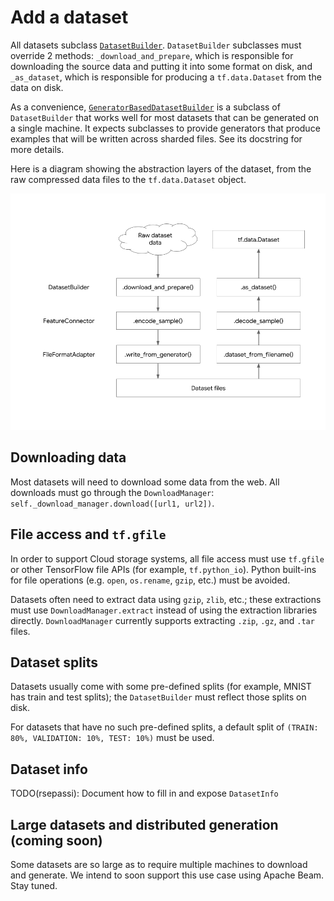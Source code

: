 # Add a dataset

All datasets subclass
[`DatasetBuilder`](https://github.com/tensorflow/datasets/tree/master/tensorflow_datasets/core/dataset_builder.py).
`DatasetBuilder` subclasses must override 2 methods: `_download_and_prepare`,
which is responsible for downloading the source data and putting it into some
format on disk, and `_as_dataset`, which is responsible for producing a
`tf.data.Dataset` from the data on disk.

As a convenience,
[`GeneratorBasedDatasetBuilder`](https://github.com/tensorflow/datasets/tree/master/tensorflow_datasets/core/dataset_builder.py)
is a subclass of `DatasetBuilder` that works well for most datasets that can be
generated on a single machine. It expects subclasses to provide generators that
produce examples that will be written across sharded files. See its docstring
for more details.

Here is a diagram showing the abstraction layers of the dataset, from the raw
compressed data files to the `tf.data.Dataset` object.

<p align="center">
  <img src="dataset_layers.png" alt="DatasetBuilder abstraction layers" width="700"/>
</p>

## Downloading data

Most datasets will need to download some data from the web. All downloads must
go through the `DownloadManager`:
`self._download_manager.download([url1, url2])`.

## File access and `tf.gfile`

In order to support Cloud storage systems, all file access must use `tf.gfile`
or other TensorFlow file APIs (for example, `tf.python_io`). Python built-ins
for file operations (e.g. `open`, `os.rename`, `gzip`, etc.) must be avoided.

Datasets often need to extract data using `gzip`, `zlib`, etc.; these
extractions must use `DownloadManager.extract` instead of using the extraction
libraries directly. `DownloadManager` currently supports extracting `.zip`,
`.gz`, and `.tar` files.

## Dataset splits

Datasets usually come with some pre-defined splits (for example, MNIST has train
and test splits); the `DatasetBuilder` must reflect those splits on disk.

For datasets that have no such pre-defined splits, a default split of `(TRAIN:
80%, VALIDATION: 10%, TEST: 10%)` must be used.

## Dataset info

TODO(rsepassi): Document how to fill in and expose `DatasetInfo`

## Large datasets and distributed generation (coming soon)

Some datasets are so large as to require multiple machines to download and
generate. We intend to soon support this use case using Apache Beam. Stay tuned.
